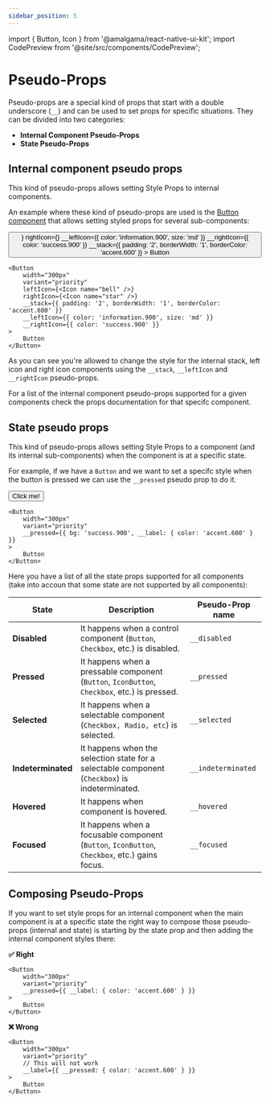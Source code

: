 ```yaml
---
sidebar_position: 5
---
```


import { Button, Icon } from '@amalgama/react-native-ui-kit';
import CodePreview from '@site/src/components/CodePreview';

# Pseudo-Props

Pseudo-props are a special kind of props that start with a double underscore (`__`) and can be used to set props for specific situations. They can be divided into two categories:
- __Internal Component Pseudo-Props__
- __State Pseudo-Props__

## Internal component pseudo props

This kind of pseudo-props allows setting Style Props to internal components. 

An example where these kind of pseudo-props are used is the [Button component](../components/button.md) that allows setting styled props for several sub-components:

<CodePreview>
	<Button
		width="300px"
		variant="priority"
		leftIcon={<Icon name="bell" />}
		rightIcon={<Icon name="star" />}
		__leftIcon={{ color: 'information.900', size: 'md' }}
		__rightIcon={{ color: 'success.900' }}
		__stack={{ padding: '2', borderWidth: '1', borderColor: 'accent.600' }}
	>
		Button
	</Button>
</CodePreview>

```tsx
<Button
	width="300px"
	variant="priority"
	leftIcon={<Icon name="bell" />}
	rightIcon={<Icon name="star" />}
	__stack={{ padding: '2', borderWidth: '1', borderColor: 'accent.600' }}
	__leftIcon={{ color: 'information.900', size: 'md' }}
	__rightIcon={{ color: 'success.900' }}
>
	Button
</Button>
```

As you can see you're allowed to change the style for the internal stack, left icon and right icon components using the `__stack`, `__leftIcon` and `__rightIcon` pseudo-props.

For a list of the internal component pseudo-props supported for a given components check the props documentation for that specifc component.

## State pseudo props

This kind of pseudo-props allows setting Style Props to a component (and its internal sub-components) when the component is at a specific state.

For example, if we have a `Button` and we want to set a specifc style when the button is pressed we can use the `__pressed` pseudo prop to do it.

<CodePreview>
	<Button
		width="300px"
		variant="priority"
		__pressed={{ bg: 'success.900', __label: { color: 'accent.600' } }}
	>
		Click me!
	</Button>
</CodePreview>

```tsx
<Button
	width="300px"
	variant="priority"
	__pressed={{ bg: 'success.900', __label: { color: 'accent.600' } }}
>
	Button
</Button>
```

Here you have a list of all the state props supported for all components (take into accoun that some state are not supported by all components):

| State | Description | Pseudo-Prop name |
| -- | -- | -- |
| __Disabled__ | It happens when a control component (`Button`, `Checkbox`, etc.) is disabled.  | `__disabled` |
| __Pressed__ | It happens when a pressable component (`Button`, `IconButton`, `Checkbox`, etc.) is pressed.  | `__pressed` |
| __Selected__ | It happens when a selectable component (`Checkbox, Radio, etc`) is selected.  | `__selected` |
| __Indeterminated__ | It happens when the selection state for a selectable component (`Checkbox`) is indeterminated.  | `__indeterminated` |
| __Hovered__ | It happens when component is hovered.  | `__hovered` |
| __Focused__ | It happens when a focusable component (`Button`, `IconButton`, `Checkbox`, etc.) gains focus.  | `__focused` |


## Composing Pseudo-Props

If you want to set style props for an internal component when the main component is at a specific state the right way to compose those pseudo-props (internal and state) is starting by the state prop and then adding the internal component styles there:

__✅ Right__
```tsx
<Button
	width="300px"
	variant="priority"
	__pressed={{ __label: { color: 'accent.600' } }}
>
	Button
</Button>
```

__❌ Wrong__
```tsx
<Button
	width="300px"
	variant="priority"
	// This will not work
	__label={{ __pressed: { color: 'accent.600' } }}
>
	Button
</Button>
```